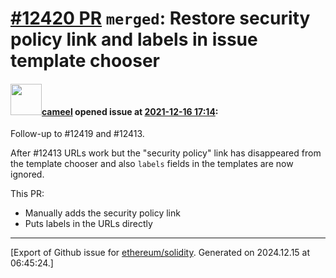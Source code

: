 # [\#12420 PR](https://github.com/ethereum/solidity/pull/12420) `merged`: Restore security policy link and labels in issue template chooser

#### <img src="https://avatars.githubusercontent.com/u/137030?v=4" width="50">[cameel](https://github.com/cameel) opened issue at [2021-12-16 17:14](https://github.com/ethereum/solidity/pull/12420):

Follow-up to #12419 and #12413.

After #12413 URLs work but the "security policy" link has disappeared from the template chooser and also `labels` fields in the templates are now ignored.

This PR:
- Manually adds the security policy link
- Puts labels in the URLs directly




-------------------------------------------------------------------------------



[Export of Github issue for [ethereum/solidity](https://github.com/ethereum/solidity). Generated on 2024.12.15 at 06:45:24.]
